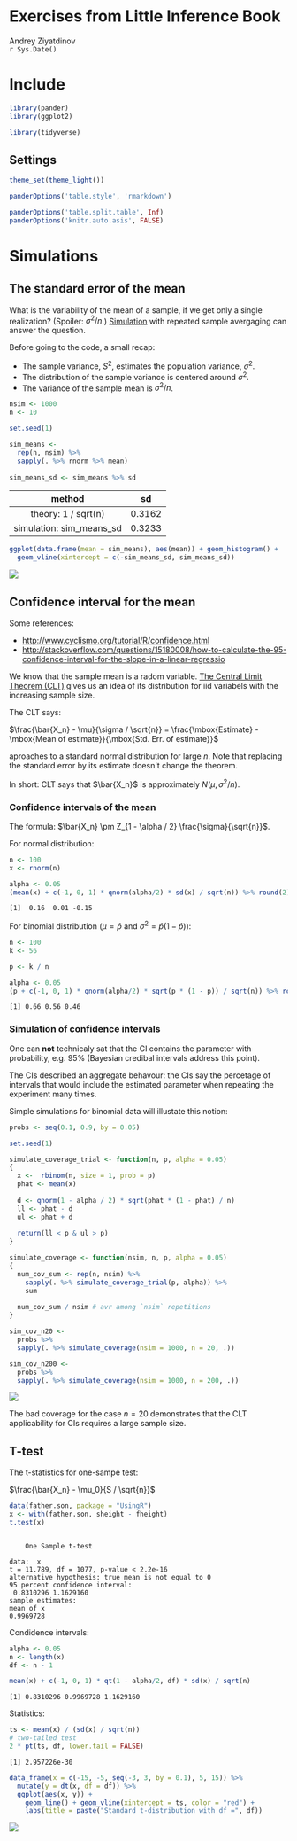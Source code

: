 # Exercises  from Little Inference Book
Andrey Ziyatdinov  
`r Sys.Date()`  



# Include


```r
library(pander)
library(ggplot2)

library(tidyverse)
```

## Settings



```r
theme_set(theme_light())

panderOptions('table.style', 'rmarkdown')

panderOptions('table.split.table', Inf)
panderOptions('knitr.auto.asis', FALSE)
```

# Simulations

## The standard error of the mean

What is the variability of the mean of a sample, if we get only a single realization?
(Spoiler: $\sigma^2 / n$.)
[Simulation](https://leanpub.com/LittleInferenceBook/read#leanpub-auto-simulation-example-1-standard-normals)
with repeated sample avergaging can answer the question.

Before going to the code, a small recap:

* The sample variance, $S^2$, estimates the population variance, $\sigma^2$.
* The distribution of the sample variance is centered around $\sigma^2$.
* The variance of the sample mean is $\sigma^2 / n$.


```r
nsim <- 1000
n <- 10

set.seed(1)

sim_means <- 
  rep(n, nsim) %>%
  sapply(. %>% rnorm %>% mean)
  
sim_means_sd <- sim_means %>% sd
```


|          method          |   sd   |
|:------------------------:|:------:|
|   theory: 1 / sqrt(n)    | 0.3162 |
| simulation: sim_means_sd | 0.3233 |


```r
ggplot(data.frame(mean = sim_means), aes(mean)) + geom_histogram() + 
  geom_vline(xintercept = c(-sim_means_sd, sim_means_sd)) 
```

![](figures/ex1_hist-1.png) 
 
## Confidence interval for the mean

Some references:

* http://www.cyclismo.org/tutorial/R/confidence.html
* http://stackoverflow.com/questions/15180008/how-to-calculate-the-95-confidence-interval-for-the-slope-in-a-linear-regressio


We know that the sample mean is a radom variable.
[The Central Limit Theorem (CLT)](https://leanpub.com/LittleInferenceBook/read#leanpub-auto-the-central-limit-theorem) gives us an idea of its distribution for iid variabels with the increasing sample size.

The CLT says:

$\frac{\bar{X_n} - \mu}{\sigma / \sqrt{n}} = \frac{\mbox{Estimate} - \mbox{Mean of estimate}}{\mbox{Std. Err. of estimate}}$

aproaches to a standard normal distribution for large $n$. Note that replacing the standard error by its estimate doesn't change the theorem.

In short: CLT says that $\bar{X_n}$ is approximately $N(\mu, \sigma^2 / n)$.

### Confidence intervals of the mean

The formula: $\bar{X_n} \pm Z_{1 - \alpha / 2} \frac{\sigma}{\sqrt{n}}$.

For normal distribution:


```r
n <- 100
x <- rnorm(n)

alpha <- 0.05
(mean(x) + c(-1, 0, 1) * qnorm(alpha/2) * sd(x) / sqrt(n)) %>% round(2)
```

```
[1]  0.16  0.01 -0.15
```

For binomial distribution ($\mu = \hat{p}$ and $\sigma^2 = \hat{p} (1 - \hat{p})$): 


```r
n <- 100
k <- 56

p <- k / n

alpha <- 0.05
(p + c(-1, 0, 1) * qnorm(alpha/2) * sqrt(p * (1 - p)) / sqrt(n)) %>% round(2)
```

```
[1] 0.66 0.56 0.46
```

### Simulation of confidence intervals

One can **not** technicaly sat that the CI contains the parameter with probability, e.g. 95% 
(Bayesian credibal intervals address this point).

The CIs described an aggregate behavour: the CIs say the percetage of intervals 
that would include the estimated parameter when repeating the experiment many times.

Simple simulations for binomial data will illustate this notion:


```r
probs <- seq(0.1, 0.9, by = 0.05)

set.seed(1)

simulate_coverage_trial <- function(n, p, alpha = 0.05)
{
  x <-  rbinom(n, size = 1, prob = p)
  phat <- mean(x)
  
  d <- qnorm(1 - alpha / 2) * sqrt(phat * (1 - phat) / n)
  ll <- phat - d
  ul <- phat + d
  
  return(ll < p & ul > p)
}

simulate_coverage <- function(nsim, n, p, alpha = 0.05)
{
  num_cov_sum <- rep(n, nsim) %>%
    sapply(. %>% simulate_coverage_trial(p, alpha)) %>%
    sum
  
  num_cov_sum / nsim # avr among `nsim` repetitions 
}

sim_cov_n20 <- 
  probs %>%
  sapply(. %>% simulate_coverage(nsim = 1000, n = 20, .))

sim_cov_n200 <- 
  probs %>%
  sapply(. %>% simulate_coverage(nsim = 1000, n = 200, .))
```

![](figures/plot_bi_cov-1.png) 

The bad coverage for the case $n = 20$ demonstrates that 
the CLT applicability for CIs requires a large sample size.


## T-test

The t-statistics for one-sampe test:

$\frac{\bar{X_n}  - \mu_0}{S / \sqrt{n}}$



```r
data(father.son, package = "UsingR")
x <- with(father.son, sheight - fheight)
t.test(x)
```

```

	One Sample t-test

data:  x
t = 11.789, df = 1077, p-value < 2.2e-16
alternative hypothesis: true mean is not equal to 0
95 percent confidence interval:
 0.8310296 1.1629160
sample estimates:
mean of x 
0.9969728 
```

Condidence intervals:


```r
alpha <- 0.05
n <- length(x)
df <- n - 1

mean(x) + c(-1, 0, 1) * qt(1 - alpha/2, df) * sd(x) / sqrt(n)
```

```
[1] 0.8310296 0.9969728 1.1629160
```

Statistics:


```r
ts <- mean(x) / (sd(x) / sqrt(n))
# two-tailed test
2 * pt(ts, df, lower.tail = FALSE)
```

```
[1] 2.957226e-30
```


```r
data_frame(x = c(-15, -5, seq(-3, 3, by = 0.1), 5, 15)) %>%
  mutate(y = dt(x, df = df)) %>%
  ggplot(aes(x, y)) + 
    geom_line() + geom_vline(xintercept = ts, color = "red") +
    labs(title = paste("Standard t-distribution with df =", df))
```

![](figures/plot_tdist-1.png) 

